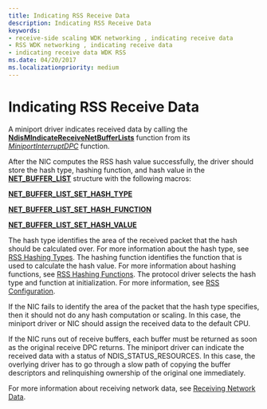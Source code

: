 ```yaml
---
title: Indicating RSS Receive Data
description: Indicating RSS Receive Data
keywords:
- receive-side scaling WDK networking , indicating receive data
- RSS WDK networking , indicating receive data
- indicating receive data WDK RSS
ms.date: 04/20/2017
ms.localizationpriority: medium
---
```


# Indicating RSS Receive Data





A miniport driver indicates received data by calling the [**NdisMIndicateReceiveNetBufferLists**](/windows-hardware/drivers/ddi/ndis/nf-ndis-ndismindicatereceivenetbufferlists) function from its [*MiniportInterruptDPC*](/windows-hardware/drivers/ddi/ndis/nc-ndis-miniport_interrupt_dpc) function.

After the NIC computes the RSS hash value successfully, the driver should store the hash type, hashing function, and hash value in the [**NET\_BUFFER\_LIST**](/windows-hardware/drivers/ddi/nbl/ns-nbl-net_buffer_list) structure with the following macros:

[**NET\_BUFFER\_LIST\_SET\_HASH\_TYPE**](/windows-hardware/drivers/ddi/nblhash/nf-nblhash-net_buffer_list_set_hash_type)

[**NET\_BUFFER\_LIST\_SET\_HASH\_FUNCTION**](/windows-hardware/drivers/ddi/nblhash/nf-nblhash-net_buffer_list_set_hash_function)

[**NET\_BUFFER\_LIST\_SET\_HASH\_VALUE**](/windows-hardware/drivers/ddi/nblhash/nf-nblhash-net_buffer_list_set_hash_value)

The hash type identifies the area of the received packet that the hash should be calculated over. For more information about the hash type, see [RSS Hashing Types](rss-hashing-types.md). The hashing function identifies the function that is used to calculate the hash value. For more information about hashing functions, see [RSS Hashing Functions](rss-hashing-functions.md). The protocol driver selects the hash type and function at initialization. For more information, see [RSS Configuration](rss-configuration.md).

If the NIC fails to identify the area of the packet that the hash type specifies, then it should not do any hash computation or scaling. In this case, the miniport driver or NIC should assign the received data to the default CPU.

If the NIC runs out of receive buffers, each buffer must be returned as soon as the original receive DPC returns. The miniport driver can indicate the received data with a status of NDIS\_STATUS\_RESOURCES. In this case, the overlying driver has to go through a slow path of copying the buffer descriptors and relinquishing ownership of the original one immediately.

For more information about receiving network data, see [Receiving Network Data](receiving-network-data.md).

 

